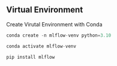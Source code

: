 ## Virtual Environment

[](https://github.com/manifoldailearning/Complete-MLOps-BootCamp/blob/main/MLFlow-Manage-ML-Experiments/README.md#virtual-environment)

Create Virutal Environment with Conda

```python
conda create -n mlflow-venv python=3.10
```

```python
conda activate mlflow-venv
```

```python
pip install mlflow
```
